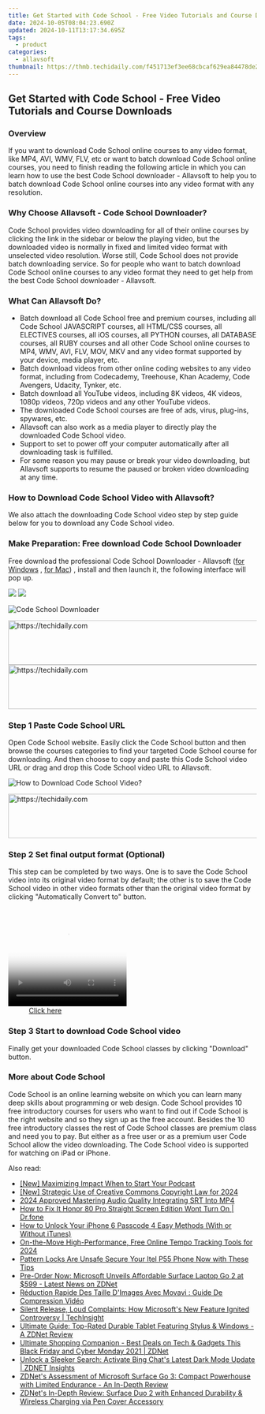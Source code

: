 ```yaml
---
title: Get Started with Code School - Free Video Tutorials and Course Downloads
date: 2024-10-05T08:04:23.690Z
updated: 2024-10-11T13:17:34.695Z
tags:
  - product
categories:
  - allavsoft
thumbnail: https://thmb.techidaily.com/f451713ef3ee68cbcaf629ea84478de29a15d554b3782063832739ea84db6f9e.jpg
---
```


## Get Started with Code School - Free Video Tutorials and Course Downloads

### Overview

If you want to download Code School online courses to any video format, like MP4, AVI, WMV, FLV, etc or want to batch download Code School online courses, you need to finish reading the following article in which you can learn how to use the best Code School downloader - Allavsoft to help you to batch download Code School online courses into any video format with any resolution.

### Why Choose Allavsoft - Code School Downloader?

Code School provides video downloading for all of their online courses by clicking the link in the sidebar or below the playing video, but the downloaded video is normally in fixed and limited video format with unselected video resolution. Worse still, Code School does not provide batch downloading service. So for people who want to batch download Code School online courses to any video format they need to get help from the best Code School downloader - Allavsoft.

### What Can Allavsoft Do?

* Batch download all Code School free and premium courses, including all Code School JAVASCRIPT courses, all HTML/CSS courses, all ELECTIVES courses, all iOS courses, all PYTHON courses, all DATABASE courses, all RUBY courses and all other Code School online courses to MP4, WMV, AVI, FLV, MOV, MKV and any video format supported by your device, media player, etc.
* Batch download videos from other online coding websites to any video format, including from Codecademy, Treehouse, Khan Academy, Code Avengers, Udacity, Tynker, etc.
* Batch download all YouTube videos, including 8K videos, 4K videos, 1080p videos, 720p videos and any other YouTube videos.
* The downloaded Code School courses are free of ads, virus, plug-ins, spywares, etc.
* Allavsoft can also work as a media player to directly play the downloaded Code School video.
* Support to set to power off your computer automatically after all downloading task is fulfilled.
* For some reason you may pause or break your video downloading, but Allavsoft supports to resume the paused or broken video downloading at any time.

### How to Download Code School Video with Allavsoft?

We also attach the downloading Code School video step by step guide below for you to download any Code School video.

### Make Preparation: Free download Code School Downloader

Free download the professional Code School Downloader - Allavsoft ([for Windows](https://tools.techidaily.com/allavsoft/products/) , [for Mac](https://tools.techidaily.com/allavsoft/products/)) , install and then launch it, the following interface will pop up.

[![](https://www.allavsoft.com/how-to/../images/how-to/free-download-win.jpg)](https://tools.techidaily.com/allavsoft/products/) [![](https://www.allavsoft.com/how-to/../images/how-to/free-download-mac.jpg)](https://tools.techidaily.com/allavsoft/products/)

![Code School Downloader](https://www.allavsoft.com/how-to/../images/allavsoft/screen-shot-600.jpg)

<!-- affiliate ads begin -->
<a href="https://appsumo.8odi.net/c/5597632/2151894/7443" target="_top" id="2151894">
  <img src="//a.impactradius-go.com/display-ad/7443-2151894" border="0" alt="https://techidaily.com" width="728" height="90"/>
</a>
<img height="0" width="0" src="https://appsumo.8odi.net/i/5597632/2151894/7443" style="position:absolute;visibility:hidden;" border="0" />
<!-- affiliate ads end -->

<!-- affiliate ads begin -->
<a href="https://imp.i357552.net/c/5597632/1030129/11832" target="_top" id="1030129">
  <img src="//a.impactradius-go.com/display-ad/11832-1030129" border="0" alt="https://techidaily.com" width="720" height="90"/>
</a>
<img height="0" width="0" src="https://imp.i357552.net/i/5597632/1030129/11832" style="position:absolute;visibility:hidden;" border="0" />
<!-- affiliate ads end -->

### Step 1 Paste Code School URL

Open Code School website. Easily click the Code School button and then browse the courses categories to find your targeted Code School course for downloading. And then choose to copy and paste this Code School video URL or drag and drop this Code School video URL to Allavsoft.

![How to Download Code School Video?](https://www.allavsoft.com/how-to/../images/how-to/download-rtmp-video/download-rtmp-video.jpg)

<!-- affiliate ads begin -->
<a href="https://unicoeye.pxf.io/c/5597632/2148772/18498" target="_top" id="2148772">
  <img src="//a.impactradius-go.com/display-ad/18498-2148772" border="0" alt="https://techidaily.com" width="728" height="90"/>
</a>
<img height="0" width="0" src="https://unicoeye.pxf.io/i/5597632/2148772/18498" style="position:absolute;visibility:hidden;" border="0" />
<!-- affiliate ads end -->

### Step 2 Set final output format (Optional)

This step can be completed by two ways. One is to save the Code School video into its original video format by default; the other is to save the Code School video in other video formats other than the original video format by clicking "Automatically Convert to" button.

<!-- affiliate ads begin -->
<span id="1265663">
					<video width="240" height="200" style="cursor:pointer"
           poster="//a.impactradius-go.com/display-clicktoplayimage/1265663.png"
           onclick="if(!this.playClicked){this.play();this.setAttribute('controls',true);this.playClicked=true;}">
	   <source src="//a.impactradius-go.com/display-ad/4482-1265663">
	   <img src="//a.impactradius-go.com/display-clicktoplayimage/1265663.png" style="border: none; height: 100%; width: 100%; object-fit: contain">
	</video>
	<div style="width:150px;text-align:center"><a href="javascript:window.open(decodeURIComponent('https%3A%2F%2Fmartinic.evyy.net%2Fc%2F5597632%2F1265663%2F4482'), '_blank');void(0);">Click here</a></div>
</span>
<img height="0" width="0" src="https://imp.pxf.io/i/5597632/1265663/4482" style="position:absolute;visibility:hidden;" border="0" />
<!-- affiliate ads end -->

### Step 3 Start to download Code School video

Finally get your downloaded Code School classes by clicking "Download" button.

### More about Code School

Code School is an online learning website on which you can learn many deep skills about programming or web design. Code School provides 10 free introductory courses for users who want to find out if Code School is the right website and so they sign up as the free account. Besides the 10 free introductory classes the rest of Code School classes are premium class and need you to pay. But either as a free user or as a premium user Code School allow the video downloading. The Code School video is supported for watching on iPad or iPhone.

<ins class="adsbygoogle"
     style="display:block"
     data-ad-format="autorelaxed"
     data-ad-client="ca-pub-7571918770474297"
     data-ad-slot="1223367746"></ins>

<ins class="adsbygoogle"
     style="display:block"
     data-ad-client="ca-pub-7571918770474297"
     data-ad-slot="8358498916"
     data-ad-format="auto"
     data-full-width-responsive="true"></ins>

<span class="atpl-alsoreadstyle">Also read:</span>
<div><ul>
<li><a href="https://extra-guidance.techidaily.com/new-maximizing-impact-when-to-start-your-podcast/"><u>[New] Maximizing Impact When to Start Your Podcast</u></a></li>
<li><a href="https://youtube-webster.techidaily.com/trategic-use-of-creative-commons-copyright-law-for-2024/"><u>[New] Strategic Use of Creative Commons Copyright Law for 2024</u></a></li>
<li><a href="https://fox-info.techidaily.com/2024-approved-mastering-audio-quality-integrating-srt-into-mp4/"><u>2024 Approved Mastering Audio Quality Integrating SRT Into MP4</u></a></li>
<li><a href="https://change-location.techidaily.com/how-to-fix-it-honor-80-pro-straight-screen-edition-wont-turn-on-drfone-by-drfone-fix-android-problems-fix-android-problems/"><u>How to Fix It Honor 80 Pro Straight Screen Edition Wont Turn On | Dr.fone</u></a></li>
<li><a href="https://ios-unlock.techidaily.com/how-to-unlock-your-iphone-6-passcode-4-easy-methods-with-or-without-itunes-by-drfone-ios/"><u>How to Unlock Your iPhone 6 Passcode 4 Easy Methods (With or Without iTunes)</u></a></li>
<li><a href="https://extra-approaches.techidaily.com/on-the-move-high-performance-free-online-tempo-tracking-tools-for-2024/"><u>On-the-Move High-Performance, Free Online Tempo Tracking Tools for 2024</u></a></li>
<li><a href="https://unlock-android.techidaily.com/pattern-locks-are-unsafe-secure-your-itel-p55-phone-now-with-these-tips-by-drfone-android/"><u>Pattern Locks Are Unsafe Secure Your Itel P55 Phone Now with These Tips</u></a></li>
<li><a href="https://win-luxury.techidaily.com/pre-order-now-microsoft-unveils-affordable-surface-laptop-go-2-at-599-latest-news-on-zdnet/"><u>Pre-Order Now: Microsoft Unveils Affordable Surface Laptop Go 2 at $599 - Latest News on ZDNet</u></a></li>
<li><a href="https://win-blog.techidaily.com/reduction-rapide-des-taille-dimages-avec-movavi-guide-de-compression-video/"><u>Réduction Rapide Des Taille D'Images Avec Movavi : Guide De Compression Vidéo</u></a></li>
<li><a href="https://win-luxury.techidaily.com/silent-release-loud-complaints-how-microsofts-new-feature-ignited-controversy-techinsight/"><u>Silent Release, Loud Complaints: How Microsoft's New Feature Ignited Controversy | TechInsight</u></a></li>
<li><a href="https://win-luxury.techidaily.com/ultimate-guide-top-rated-durable-tablet-featuring-stylus-and-windows-a-zdnet-review/"><u>Ultimate Guide: Top-Rated Durable Tablet Featuring Stylus & Windows - A ZDNet Review</u></a></li>
<li><a href="https://win-luxury.techidaily.com/ultimate-shopping-companion-best-deals-on-tech-and-gadgets-this-black-friday-and-cyber-monday-2021-zdnet/"><u>Ultimate Shopping Companion - Best Deals on Tech & Gadgets This Black Friday and Cyber Monday 2021 | ZDNet</u></a></li>
<li><a href="https://win-luxury.techidaily.com/unlock-a-sleeker-search-activate-bing-chats-latest-dark-mode-update-zdnet-insights/"><u>Unlock a Sleeker Search: Activate Bing Chat's Latest Dark Mode Update | ZDNET Insights</u></a></li>
<li><a href="https://win-luxury.techidaily.com/zdnets-assessment-of-microsoft-surface-go-3-compact-powerhouse-with-limited-endurance-an-in-depth-review/"><u>ZDNet's Assessment of Microsoft Surface Go 3: Compact Powerhouse with Limited Endurance - An In-Depth Review</u></a></li>
<li><a href="https://win-luxury.techidaily.com/zdnets-in-depth-review-surface-duo-2-with-enhanced-durability-and-wireless-charging-via-pen-cover-accessory/"><u>ZDNet's In-Depth Review: Surface Duo 2 with Enhanced Durability & Wireless Charging via Pen Cover Accessory</u></a></li>
</ul></div>

